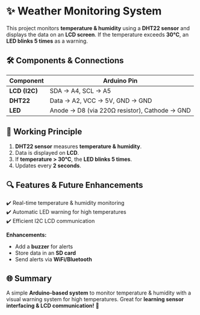 

# ✨ Weather Monitoring System

This project monitors **temperature & humidity** using a **DHT22 sensor** and displays the data on an **LCD screen**. If the temperature exceeds **30°C**, an **LED blinks 5 times** as a warning.

## 🛠️ Components & Connections

| **Component**   | **Arduino Pin**            |
|---------------|--------------------------|
| **LCD (I2C)**   | SDA → A4, SCL → A5  |
| **DHT22**       | Data → A2, VCC → 5V, GND → GND |
| **LED**         | Anode → D8 (via 220Ω resistor), Cathode → GND |

## 🎯 Working Principle
1. **DHT22 sensor** measures **temperature & humidity**.
2. Data is displayed on **LCD**.
3. If **temperature > 30°C**, the **LED blinks 5 times**.
4. Updates every **2 seconds**.

## 🔍 Features & Future Enhancements
✔️ Real-time temperature & humidity monitoring  
✔️ Automatic LED warning for high temperatures  
✔️ Efficient I2C LCD communication  

**Enhancements:**  
- Add a **buzzer** for alerts  
- Store data in an **SD card**  
- Send alerts via **WiFi/Bluetooth**  

## 🌐 Summary
A simple **Arduino-based system** to monitor temperature & humidity with a visual warning system for high temperatures. Great for **learning sensor interfacing & LCD communication!** 🚀

